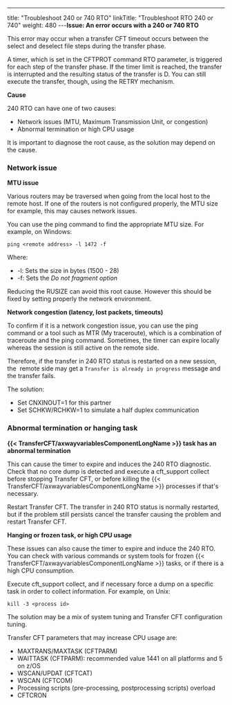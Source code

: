 ---
title: "Troubleshoot 240 or 740 RTO"
linkTitle: "Troubleshoot RTO 240 or 740"
weight: 480
---****Issue: An error occurs with a 240 or 740 RTO****

This error may occur when a transfer CFT timeout occurs between the select and deselect file steps during the transfer phase.

A timer, which is set in the CFTPROT command RTO parameter, is triggered for each step of the transfer phase. If the timer limit is reached, the transfer is interrupted and the resulting status of the transfer is D. You can still execute the transfer, though, using the RETRY mechanism.

****Cause****

240 RTO can have one of two causes:

* Network issues (MTU, Maximum Transmission Unit, or congestion)
* Abnormal termination or high CPU usage

It is important to diagnose the root cause, as the solution may depend on the cause.

### Network issue

****MTU issue****

Various routers may be traversed when going from the local host to the remote host. If one of the routers is not configured properly, the MTU size for example, this may causes network issues.

You can use the ping command to find the appropriate MTU size. For example, on Windows:

```
ping <remote address> -l 1472 -f
```

Where:

* -l: Sets the size in bytes (1500 - 28)
* -f: Sets the *Do not fragment option*

Reducing the RUSIZE can avoid this root cause. However this should be fixed by setting properly the network environment.

****Network congestion (latency, lost packets, timeouts)****

To confirm if it is a network congestion issue, you can use the ping command or a tool such as MTR (My traceroute), which is a combination of traceroute and the ping command. Sometimes, the timer can expire locally whereas the session is still active on the remote side.

Therefore, if the transfer in 240 RTO status is restarted on a new session, the  remote side may get a `Transfer is already in progress` message and the transfer fails.

The solution:

* Set CNXINOUT=1 for this partner
* Set SCHKW/RCHKW=1 to simulate a half duplex communication

### Abnormal termination or hanging task

****{{< TransferCFT/axwayvariablesComponentLongName  >}} task has an abnormal termination****

This can cause the timer to expire and induces the 240 RTO diagnostic. Check that no core dump is detected and execute a cft_support collect before stopping Transfer CFT, or before killing the {{< TransferCFT/axwayvariablesComponentLongName  >}} processes if that's necessary.

Restart Transfer CFT. The transfer in 240 RTO status is normally restarted, but if the problem still persists cancel the transfer causing the problem and restart Transfer CFT.

****Hanging or frozen task, or high CPU usage****

These issues can also cause the timer to expire and induce the 240 RTO. You can check with various commands or system tools for frozen {{< TransferCFT/axwayvariablesComponentLongName  >}} tasks, or if there is a high CPU consumption.

Execute cft_support collect, and if necessary force a dump on a specific task in order to collect information. For example, on Unix:

```
kill -3 <process id>
```

The solution may be a mix of system tuning and Transfer CFT configuration tuning.

Transfer CFT parameters that may increase CPU usage are:

* MAXTRANS/MAXTASK (CFTPARM)
* WAITTASK (CFTPARM): recommended value 1441 on all platforms and 5 on z/OS
* WSCAN/UPDAT (CFTCAT)
* WSCAN (CFTCOM)
* Processing scripts (pre-processing, postprocessing scripts) overload
* CFTCRON
